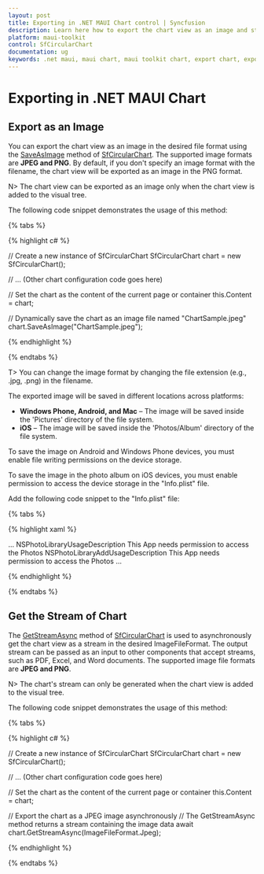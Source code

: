 ```yaml
---
layout: post
title: Exporting in .NET MAUI Chart control | Syncfusion
description: Learn here how to export the chart view as an image and stream in the Syncfusion® .NET MAUI Chart (SfCircularChart) control.
platform: maui-toolkit
control: SfCircularChart
documentation: ug
keywords: .net maui, maui chart, maui toolkit chart, export chart, export chart as image, export chart as stream, save chart, save chart as image, save chart as stream, export chart jpeg png maui, maui chart image stream.
---
```


# Exporting in .NET MAUI Chart

## Export as an Image

You can export the chart view as an image in the desired file format using the [SaveAsImage](https://help.syncfusion.com/cr/maui-toolkit/Syncfusion.Maui.Toolkit.Charts.ChartBase.html#Syncfusion_Maui_Toolkit_Charts_ChartBase_SaveAsImage_System_String_) method of [SfCircularChart](https://help.syncfusion.com/cr/maui-toolkit/Syncfusion.Maui.Toolkit.Charts.SfCircularChart.html). The supported image formats are **JPEG and PNG**. By default, if you don't specify an image format with the filename, the chart view will be exported as an image in the PNG format.

N> The chart view can be exported as an image only when the chart view is added to the visual tree.

The following code snippet demonstrates the usage of this method:

{% tabs %}

{% highlight c# %}

// Create a new instance of SfCircularChart
SfCircularChart chart = new SfCircularChart();

// ... (Other chart configuration code goes here)

// Set the chart as the content of the current page or container
this.Content = chart;

// Dynamically save the chart as an image file named "ChartSample.jpeg"
chart.SaveAsImage("ChartSample.jpeg");

{% endhighlight %}

{% endtabs %}

T> You can change the image format by changing the file extension (e.g., .jpg, .png) in the filename.

The exported image will be saved in different locations across platforms:

* **Windows Phone, Android, and Mac** – The image will be saved inside the 'Pictures' directory of the file system.
* **iOS** – The image will be saved inside the 'Photos/Album' directory of the file system.

To save the image on Android and Windows Phone devices, you must enable file writing permissions on the device storage.

To save the image in the photo album on iOS devices, you must enable permission to access the device storage in the "Info.plist" file.

Add the following code snippet to the "Info.plist" file:

{% tabs %}

{% highlight xaml %}

<dict>
    ...    
    <key>NSPhotoLibraryUsageDescription</key>    
    <string>This App needs permission to access the Photos</string>    
    <key>NSPhotoLibraryAddUsageDescription</key>    
    <string>This App needs permission to access the Photos</string> 
    ...
</dict>

{% endhighlight %}

{% endtabs %}

## Get the Stream of Chart

The [GetStreamAsync](https://help.syncfusion.com/cr/maui-toolkit/Syncfusion.Maui.Toolkit.Charts.ChartBase.html#Syncfusion_Maui_Toolkit_Charts_ChartBase_GetStreamAsync_Syncfusion_Maui_Toolkit_ImageFileFormat_) method of [SfCircularChart](https://help.syncfusion.com/cr/maui-toolkit/Syncfusion.Maui.Toolkit.Charts.SfCircularChart.html) is used to asynchronously get the chart view as a stream in the desired ImageFileFormat. The output stream can be passed as an input to other components that accept streams, such as PDF, Excel, and Word documents. The supported image file formats are **JPEG and PNG**.

N> The chart's stream can only be generated when the chart view is added to the visual tree.

The following code snippet demonstrates the usage of this method:

{% tabs %}

{% highlight c# %}

// Create a new instance of SfCircularChart
SfCircularChart chart = new SfCircularChart();

// ... (Other chart configuration code goes here)

// Set the chart as the content of the current page or container
this.Content = chart;

// Export the chart as a JPEG image asynchronously
// The GetStreamAsync method returns a stream containing the image data
await chart.GetStreamAsync(ImageFileFormat.Jpeg);

{% endhighlight %}

{% endtabs %}

